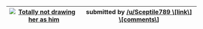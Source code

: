| [ ![Totally not drawing her as him ](https://preview.redd.it/fwkjoo72pqgd1.png?width=640&crop=smart&auto=webp&s=6ff5ee16880f10af6378842e650c3f81f41713bf "Totally not drawing her as him ") ](https://www.reddit.com/r/hatsunemiku/comments/1ekabxp/totally%5Fnot%5Fdrawing%5Fher%5Fas%5Fhim/) | submitted by [ /u/Sceptile789 ](https://www.reddit.com/user/Sceptile789) [\\[link\\]](https://i.redd.it/fwkjoo72pqgd1.png) [\\[comments\\]](https://www.reddit.com/r/hatsunemiku/comments/1ekabxp/totally%5Fnot%5Fdrawing%5Fher%5Fas%5Fhim/) |
| ---------------------------------------------------------------------------------------------------------------------------------------------------------------------------------------------------------------------------------------------------------------------------------------------- | ---------------------------------------------------------------------------------------------------------------------------------------------------------------------------------------------------------------------------------------- |
